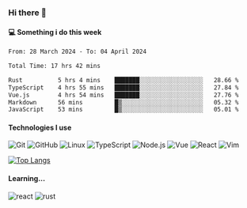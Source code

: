 ### Hi there 👋

#### 💻 Something i do this week

<!--START_SECTION:waka-->

```txt
From: 28 March 2024 - To: 04 April 2024

Total Time: 17 hrs 42 mins

Rust          5 hrs 4 mins    ███████░░░░░░░░░░░░░░░░░░   28.66 %
TypeScript    4 hrs 55 mins   ███████░░░░░░░░░░░░░░░░░░   27.84 %
Vue.js        4 hrs 54 mins   ███████░░░░░░░░░░░░░░░░░░   27.76 %
Markdown      56 mins         █▒░░░░░░░░░░░░░░░░░░░░░░░   05.32 %
JavaScript    53 mins         █▒░░░░░░░░░░░░░░░░░░░░░░░   05.01 %
```

<!--END_SECTION:waka-->


#### Technologies I use
![Git](https://img.shields.io/badge/-Git-222222?style=flat&logo=git&logoColor=F05032)
![GitHub](https://img.shields.io/badge/-GitHub-181717?style=flat&logo=github)
![Linux](https://img.shields.io/badge/-Linux-222222?style=flat&logo=linux&logoColor=FCC624)
![TypeScript](https://img.shields.io/badge/-TypeScript-000000?style=flat&logo=typescript)
![Node.js](https://img.shields.io/badge/-Node.js-222222?style=flat&logo=node.js&logoColor=339933)
![Vue](https://img.shields.io/badge/-Vue-222222?style=flat&logo=Vue.js&logoColor=4FC08D)
![React](https://img.shields.io/badge/-React-222222?style=flat&logo=React&logoColor=blue)
![Vim](https://img.shields.io/badge/-Vim-222222?style=flat&logo=Vim&logoColor=green)

[![Top Langs](https://github-readme-stats.vercel.app/api/top-langs/?username=GodlessLiu&layout=compact)](https://github.com/anuraghazra/github-readme-stats)
#### Learning...
![react](https://img.shields.io/badge/react-18-blue.svg)
![rust](https://img.shields.io/badge/rust-yellow.svg)
